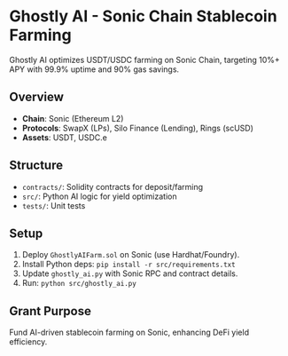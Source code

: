 # Ghostly AI - Sonic Chain Stablecoin Farming

Ghostly AI optimizes USDT/USDC farming on Sonic Chain, targeting 10%+ APY with 99.9% uptime and 90% gas savings.

## Overview
- **Chain**: Sonic (Ethereum L2)
- **Protocols**: SwapX (LPs), Silo Finance (Lending), Rings (scUSD)
- **Assets**: USDT, USDC.e

## Structure
- `contracts/`: Solidity contracts for deposit/farming
- `src/`: Python AI logic for yield optimization
- `tests/`: Unit tests

## Setup
1. Deploy `GhostlyAIFarm.sol` on Sonic (use Hardhat/Foundry).
2. Install Python deps: `pip install -r src/requirements.txt`
3. Update `ghostly_ai.py` with Sonic RPC and contract details.
4. Run: `python src/ghostly_ai.py`

## Grant Purpose
Fund AI-driven stablecoin farming on Sonic, enhancing DeFi yield efficiency.
